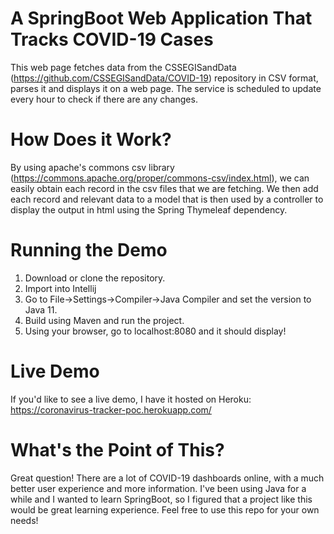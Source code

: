 # A SpringBoot Web Application That Tracks COVID-19 Cases
This web page fetches data from the CSSEGISandData (https://github.com/CSSEGISandData/COVID-19) repository in CSV format, parses it and displays it on a web page. The service is scheduled to update every hour to check if there are any changes.

# How Does it Work?
By using apache's commons csv library (https://commons.apache.org/proper/commons-csv/index.html), we can easily obtain each record in the csv files that we are fetching. We then add each record and relevant data to a model that is then used by a controller to display the output in html using the Spring Thymeleaf dependency.

# Running the Demo
  1. Download or clone the repository.
  2. Import into Intellij
  3. Go to File->Settings->Compiler->Java Compiler and set the version to Java 11.
  4. Build using Maven and run the project.
  5. Using your browser, go to localhost:8080 and it should display!
  
# Live Demo
If you'd like to see a live demo, I have it hosted on Heroku: https://coronavirus-tracker-poc.herokuapp.com/

# What's the Point of This?
Great question! There are a lot of COVID-19 dashboards online, with a much better user experience and more information. I've been using Java for a while and I wanted to learn SpringBoot, so I figured that a project like this would be great learning experience. Feel free to use this repo for your own needs!
